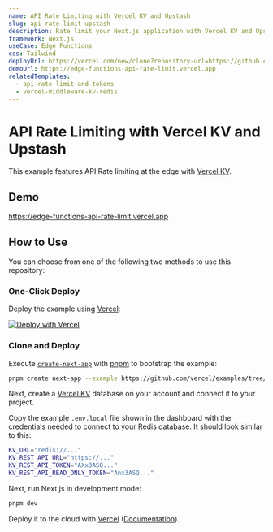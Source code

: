```yaml
---
name: API Rate Limiting with Vercel KV and Upstash
slug: api-rate-limit-upstash
description: Rate limit your Next.js application with Vercel KV and Upstash.
framework: Next.js
useCase: Edge Functions
css: Tailwind
deployUrl: https://vercel.com/new/clone?repository-url=https://github.com/vercel/examples/tree/main/edge-functions/api-rate-limit?project-name=api-rate-limit&repository-name=api-rate-limit&stores=%5B%7B"type"%3A"kv"%7D%5D
demoUrl: https://edge-functions-api-rate-limit.vercel.app
relatedTemplates:
  - api-rate-limit-and-tokens
  - vercel-middleware-kv-redis
---
```


# API Rate Limiting with Vercel KV and Upstash

This example features API Rate limiting at the edge with [Vercel KV](https://vercel.com/docs/storage/vercel-kv).

## Demo

https://edge-functions-api-rate-limit.vercel.app

## How to Use

You can choose from one of the following two methods to use this repository:

### One-Click Deploy

Deploy the example using [Vercel](https://vercel.com?utm_source=github&utm_medium=readme):

[![Deploy with Vercel](https://vercel.com/button)](https://vercel.com/new/clone?repository-url=https://github.com/vercel/examples/tree/main/edge-functions/api-rate-limit?project-name=api-rate-limit&repository-name=api-rate-limit&stores=%5B%7B"type"%3A"kv"%7D%5D)

### Clone and Deploy

Execute [`create-next-app`](https://github.com/vercel/next.js/tree/canary/packages/create-next-app) with [pnpm](https://pnpm.io/installation) to bootstrap the example:

```bash
pnpm create next-app --example https://github.com/vercel/examples/tree/main/edge-functions/api-rate-limit api-rate-limit
```

Next, create a [Vercel KV](https://vercel.com/docs/storage/vercel-kv) database on your account and connect it to your project.

Copy the example `.env.local` file shown in the dashboard with the credentials needed to connect to your Redis database. It should look similar to this:

```bash
KV_URL="redis://..."
KV_REST_API_URL="https://..."
KV_REST_API_TOKEN="AXx3ASQ..."
KV_REST_API_READ_ONLY_TOKEN="Anx3ASQ..."
```

Next, run Next.js in development mode:

```bash
pnpm dev
```

Deploy it to the cloud with [Vercel](https://vercel.com/new?utm_source=github&utm_medium=readme&utm_campaign=edge-middleware-eap) ([Documentation](https://nextjs.org/docs/deployment)).
